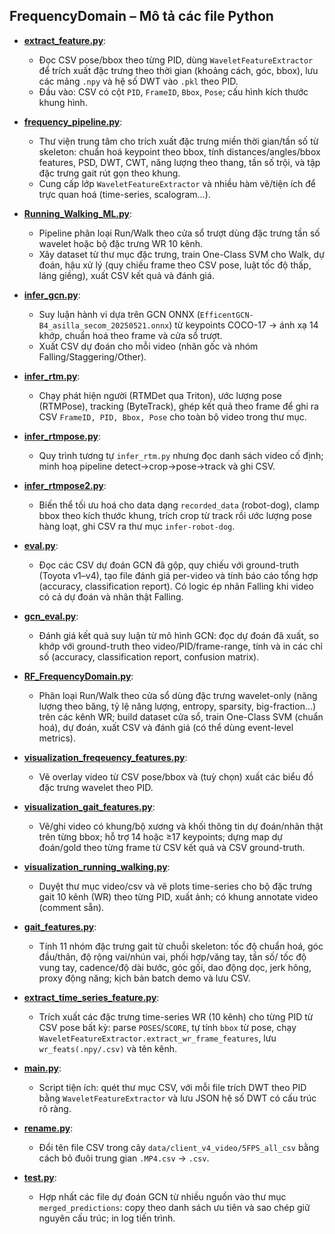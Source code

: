 ## FrequencyDomain – Mô tả các file Python

- **[extract_feature.py](./extract_feature.py)**:
  - Đọc CSV pose/bbox theo từng PID, dùng `WaveletFeatureExtractor` để trích xuất đặc trưng theo thời gian (khoảng cách, góc, bbox), lưu các mảng `.npy` và hệ số DWT vào `.pkl` theo PID.
  - Đầu vào: CSV có cột `PID`, `FrameID`, `Bbox`, `Pose`; cấu hình kích thước khung hình.

- **[frequency_pipeline.py](./frequency_pipeline.py)**:
  - Thư viện trung tâm cho trích xuất đặc trưng miền thời gian/tần số từ skeleton: chuẩn hoá keypoint theo bbox, tính distances/angles/bbox features, PSD, DWT, CWT, năng lượng theo thang, tần số trội, và tập đặc trưng gait rút gọn theo khung.
  - Cung cấp lớp `WaveletFeatureExtractor` và nhiều hàm vẽ/tiện ích để trực quan hoá (time-series, scalogram...).

- **[Running_Walking_ML.py](./Running_Walking_ML.py)**:
  - Pipeline phân loại Run/Walk theo cửa sổ trượt dùng đặc trưng tần số wavelet hoặc bộ đặc trưng WR 10 kênh.
  - Xây dataset từ thư mục đặc trưng, train One-Class SVM cho Walk, dự đoán, hậu xử lý (quy chiếu frame theo CSV pose, luật tốc độ thấp, láng giềng), xuất CSV kết quả và đánh giá.

- **[infer_gcn.py](./infer_gcn.py)**:
  - Suy luận hành vi dựa trên GCN ONNX (`EfficentGCN-B4_asilla_secom_20250521.onnx`) từ keypoints COCO-17 → ánh xạ 14 khớp, chuẩn hoá theo frame và cửa sổ trượt.
  - Xuất CSV dự đoán cho mỗi video (nhãn gốc và nhóm Falling/Staggering/Other).

- **[infer_rtm.py](./infer_rtm.py)**:
  - Chạy phát hiện người (RTMDet qua Triton), ước lượng pose (RTMPose), tracking (ByteTrack), ghép kết quả theo frame để ghi ra CSV `FrameID, PID, Bbox, Pose` cho toàn bộ video trong thư mục.

- **[infer_rtmpose.py](./infer_rtmpose.py)**:
  - Quy trình tương tự `infer_rtm.py` nhưng đọc danh sách video cố định; minh hoạ pipeline detect→crop→pose→track và ghi CSV.

- **[infer_rtmpose2.py](./infer_rtmpose2.py)**:
  - Biến thể tối ưu hoá cho data dạng `recorded_data` (robot-dog), clamp bbox theo kích thước khung, trích crop từ track rồi ước lượng pose hàng loạt, ghi CSV ra thư mục `infer-robot-dog`.

- **[eval.py](./eval.py)**:
  - Đọc các CSV dự đoán GCN đã gộp, quy chiếu với ground-truth (Toyota v1–v4), tạo file đánh giá per-video và tính báo cáo tổng hợp (accuracy, classification report). Có logic ép nhãn Falling khi video có cả dự đoán và nhãn thật Falling.

- **[gcn_eval.py](./gcn_eval.py)**:
  - Đánh giá kết quả suy luận từ mô hình GCN: đọc dự đoán đã xuất, so khớp với ground-truth theo video/PID/frame-range, tính và in các chỉ số (accuracy, classification report, confusion matrix).

- **[RF_FrequencyDomain.py](./RF_FrequencyDomain.py)**:
  - Phân loại Run/Walk theo cửa sổ dùng đặc trưng wavelet-only (năng lượng theo băng, tỷ lệ năng lượng, entropy, sparsity, big-fraction...) trên các kênh WR; build dataset cửa sổ, train One-Class SVM (chuẩn hoá), dự đoán, xuất CSV và đánh giá (có thể dùng event-level metrics).

- **[visualization_freqeuency_features.py](./visualization_freqeuency_features.py)**:
  - Vẽ overlay video từ CSV pose/bbox và (tuỳ chọn) xuất các biểu đồ đặc trưng wavelet theo PID.

- **[visualization_gait_features.py](./visualization_gait_features.py)**:
  - Vẽ/ghi video có khung/bộ xương và khối thông tin dự đoán/nhãn thật trên từng bbox; hỗ trợ 14 hoặc ≥17 keypoints; dựng map dự đoán/gold theo từng frame từ CSV kết quả và CSV ground-truth.

- **[visualization_running_walking.py](./visualization_running_walking.py)**:
  - Duyệt thư mục video/csv và vẽ plots time-series cho bộ đặc trưng gait 10 kênh (WR) theo từng PID, xuất ảnh; có khung annotate video (comment sẵn).

- **[gait_features.py](./gait_features.py)**:
  - Tính 11 nhóm đặc trưng gait từ chuỗi skeleton: tốc độ chuẩn hoá, góc đầu/thân, độ rộng vai/nhún vai, phối hợp/văng tay, tần số/ tốc độ vung tay, cadence/độ dài bước, góc gối, dao động dọc, jerk hông, proxy động năng; kịch bản batch demo và lưu CSV.

- **[extract_time_series_feature.py](./extract_time_series_feature.py)**:
  - Trích xuất các đặc trưng time-series WR (10 kênh) cho từng PID từ CSV pose bất kỳ: parse `POSES`/`SCORE`, tự tính `bbox` từ pose, chạy `WaveletFeatureExtractor.extract_wr_frame_features`, lưu `wr_feats(.npy/.csv)` và tên kênh.

- **[main.py](./main.py)**:
  - Script tiện ích: quét thư mục CSV, với mỗi file trích DWT theo PID bằng `WaveletFeatureExtractor` và lưu JSON hệ số DWT có cấu trúc rõ ràng.

- **[rename.py](./rename.py)**:
  - Đổi tên file CSV trong cây `data/client_v4_video/5FPS_all_csv` bằng cách bỏ đuôi trung gian `.MP4.csv` → `.csv`.

- **[test.py](./test.py)**:
  - Hợp nhất các file dự đoán GCN từ nhiều nguồn vào thư mục `merged_predictions`: copy theo danh sách ưu tiên và sao chép giữ nguyên cấu trúc; in log tiến trình.



